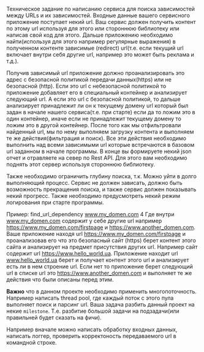Техническое задание по написанию сервиса для поиска зависимостей между URLs и их зависимостей. 
Входные данные вашего сервисного приложение поступает некий url. Ваш сервис должен получить контент по этому url используя для этого или стороннюю библиотеку или написав свой код для этого. Дальше приложению необходимо найти(используя для этого например регулярные выражения) в полученном контенте зависимые (redirect) url(т.е. если текущий url включает внутри себя другие url, например это может быть реклама и т.д.). 

Получив зависимый url приложение должно проанализировать это адрес с безопасной политикой передачи данных(https) или не безопасной (http). Если это url с небезопасной политикой то приложение добавляет его в специальный контейнер и анализирует следующий url. А если это url с безопасной политикой, то дальше анализирует принадлежит ли он к текущему домену  url который был задан в начале нашего сервиса(т.е. при старте) если да то ложим это в один контейнер, иначе если не принадлежит текущему домену то ложим это в другой контейнер. После того как мы отфильтровали найденный url, мы по нему выполняем загрузку контента и выполняем те же действия(фильтрация и поиск).
Все эти действия необходимо выполнить над всеми зависимыми url которые встречаются в базовом url заданном в начале программы. 
В конце вы формируете некий json отчет и отравляете на север по Rest API. Для этого вам необходимо поднять этот сервер используя стороннюю библиотеку. 

Также необходимо ограничить глубину поиска, т.к. Можно уйти в долго выполняющий процесс. 
Сервис не должен зависать, должно быть возможность прекращения поиска, и также сервис должен показывать некий прогресс. Также необходимо предусмотреть некий режим логирования при старте программы.

Пример:
find_url_dependency www.my_domen.com 4
Где внутри www.my_domen.com содержит у себе другие url например https://www.my_domen.com/firstpage и https://www.another_domen.com.
Ваше приложение находя url https://www.my_domen.com/firstpage и проанализовав его что это безопасный сайт (https) берет контент этого сайта и анализирует на предмет присутствия других url. Например сайт содержит url https://www.hello_world.ua. Приложение находит url  www.hello_world.ua берет и получает контент этого url и анализирует есть ли в нем строение url. Если нет то приложение берет следующий url в списке url это https://www.another_domen.com и выполняет те же действия что были описаны перед этим.

**Важно** что в данном проекте необходимо применить многопоточность. Например написать thread pool, где каждый поток с этого пула выполняет поиск и парсинг url.
Ваша задача разбить данный проект на некие `milestone`. Т.е. разбитие большой задачи на подзадачи(или правильней будет сказать на фичи).

Например вначале можно написать обработку входных данных, написать логгер, проверить корректоность передаваемого url в командной строке.
